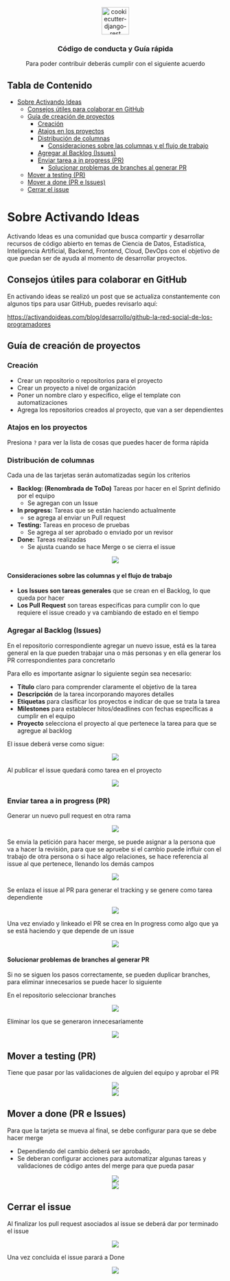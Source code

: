 <div align="center">
  <img width="64" src="https://avatars1.githubusercontent.com/u/66532658?s=400&u=f2457dec96897c5dbc843372ec8b325589ab84d5&v=4" alt="cookiecutter-django-rest">
  <h3 align="center">Código de conducta y Guía rápida</h3>
  <p align="center">
    Para poder contribuir deberás cumplir con el siguiente acuerdo
  </p>
</div>

## Tabla de Contenido<!-- omit in toc -->
- [Sobre Activando Ideas](#sobre-activando-ideas)
  - [Consejos útiles para colaborar en GitHub](#consejos-útiles-para-colaborar-en-github)
  - [Guía de creación de proyectos](#guía-de-creación-de-proyectos)
    - [Creación](#creación)
    - [Atajos en los proyectos](#atajos-en-los-proyectos)
    - [Distribución de columnas](#distribución-de-columnas)
      - [Consideraciones sobre las columnas y el flujo de trabajo](#consideraciones-sobre-las-columnas-y-el-flujo-de-trabajo)
    - [Agregar al Backlog (Issues)](#agregar-al-backlog-issues)
    - [Enviar tarea a in progress (PR)](#enviar-tarea-a-in-progress-pr)
      - [Solucionar problemas de branches al generar PR](#solucionar-problemas-de-branches-al-generar-pr)
  - [Mover a testing (PR)](#mover-a-testing-pr)
  - [Mover a done (PR e Issues)](#mover-a-done-pr-e-issues)
  - [Cerrar el issue](#cerrar-el-issue)


# Sobre Activando Ideas

Activando Ideas es una comunidad que busca compartir y desarrollar recursos de código abierto en temas de Ciencia de Datos, Estadística, Inteligencia Artificial, Backend, Frontend, Cloud, DevOps con el objetivo de que puedan ser de ayuda al momento de desarrollar proyectos.

## Consejos útiles para colaborar en GitHub

En activando ideas se realizó un post que se actualiza constantemente con algunos tips para usar GitHub, puedes revisarlo aquí:

https://activandoideas.com/blog/desarrollo/github-la-red-social-de-los-programadores

## Guía de creación de proyectos

### Creación
* Crear un repositorio o repositorios para el proyecto
* Crear un proyecto a nivel de organización 
* Poner un nombre claro y especifico, elige el template con automatizaciones
* Agrega los repositorios creados al proyecto, que van a ser dependientes

### Atajos en los proyectos

Presiona ``?`` para ver la lista de cosas que puedes hacer de forma rápida

### Distribución de columnas

Cada una de las tarjetas serán automatizadas según los criterios

* **Backlog: (Renombrada de ToDo)** Tareas por hacer en el Sprint definido por el equipo
  * Se agregan con un Issue
* **In progress:** Tareas que se están haciendo actualmente
  * se agrega al enviar un Pull request
* **Testing:** Tareas en proceso de pruebas
  * Se agrega al ser aprobado o enviado por un revisor
* **Done:** Tareas realizadas
  * Se ajusta cuando se hace Merge o se cierra el issue

<div align="center">
  <img src="img/1.png">
</div>

#### Consideraciones sobre las columnas y el flujo de trabajo

* **Los Issues son tareas generales** que se crean en el Backlog, lo que queda por hacer
* **Los Pull Request** son tareas especificas para cumplir con lo que requiere el issue creado y va cambiando de estado en el tiempo

### Agregar al Backlog (Issues)

En el repositorio correspondiente agregar un nuevo issue, está es la tarea general en la que pueden trabajar una o más personas y en ella generar los PR correspondientes para concretarlo

Para ello es importante asignar lo siguiente según sea necesario:
* **Título** claro para comprender claramente el objetivo de la tarea
* **Descripción** de la tarea incorporando mayores detalles
* **Etiquetas** para clasificar los proyectos e indicar de que se trata la tarea
* **Milestones** para establecer hitos/deadlines con fechas específicas a cumplir en el equipo
* **Proyecto** selecciona el proyecto al que pertenece la tarea para que se agregue al backlog

El issue deberá verse como sigue:

<div align="center">
  <img src="img/2.png">
</div>

Al publicar el issue quedará como tarea en el proyecto

<div align="center">
  <img src="img/3.png">
</div>

### Enviar tarea a in progress (PR)

Generar un nuevo pull request en otra rama

<div align="center">
  <img src="img/4.png">
</div>

Se envia la petición para hacer merge, se puede asignar a la persona que va a hacer la revisión, para que se apruebe si el cambio puede influir con el trabajo de otra persona o si hace algo relaciones,  se hace referencia al issue al que pertenece, llenando los demás campos

<div align="center">
  <img src="img/5.png">
</div>

Se enlaza el issue al PR para generar el tracking y se genere como tarea dependiente

<div align="center">
  <img src="img/6.png">
</div>

Una vez enviado y linkeado el PR se crea en In progress como algo que ya se está haciendo y que depende de un issue

<div align="center">
  <img src="img/9.png">
</div>

#### Solucionar problemas de branches al generar PR

Si no se siguen los pasos correctamente, se pueden duplicar branches, para eliminar innecesarios se puede hacer lo siguiente

En el repositorio seleccionar branches

<div align="center">
  <img src="img/8.png">
</div>

Eliminar los que se generaron innecesariamente

<div align="center">
  <img src="img/7.png">
</div>

## Mover a testing (PR)

Tiene que pasar por las validaciones de alguien del equipo y aprobar el PR

<div align="center">
  <img src="img/10.png">
</div>

<div align="center">
  <img src="img/11.png">
</div>

## Mover a done (PR e Issues)

Para que la tarjeta se mueva al final, se debe configurar para que se debe hacer merge 

* Dependiendo del cambio deberá ser aprobado, 
* Se deberan configurar acciones para automatizar algunas tareas y validaciones de código antes del merge para que pueda pasar

<div align="center">
  <img src="img/13.png">
</div>

<div align="center">
  <img src="img/12.png">
</div>

## Cerrar el issue

Al finalizar los pull request asociados al issue se deberá dar por terminado el issue

<div align="center">
  <img src="img/14.png">
</div>

Una vez concluida el issue parará a Done

<div align="center">
  <img src="img/15.png">
</div>
